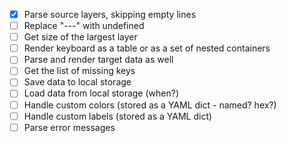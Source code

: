 - [x] Parse source layers, skipping empty lines
- [ ] Replace "---" with undefined
- [ ] Get size of the largest layer
- [ ] Render keyboard as a table or as a set of nested containers
- [ ] Parse and render target data as well
- [ ] Get the list of missing keys
- [ ] Save data to local storage
- [ ] Load data from local storage (when?)
- [ ] Handle custom colors (stored as a YAML dict - named? hex?)
- [ ] Handle custom labels (stored as a YAML dict)
- [ ] Parse error messages

